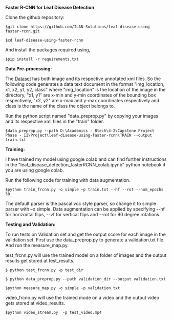 **Faster R-CNN for Leaf Disease Detection**

Clone the github repository:

`$git clone https://github.com/ILAN-Solutions/leaf-disease-using-faster-rcnn.git`

`$cd leaf-disease-using-faster-rcnn`

And install the packages required using,

`$pip install -r requirements.txt`

**Data Pre-processing:**

The [Dataset](https://public.roboflow.com/object-detection/plantdoc/1) has both image and its respective annotated xml files. So the following code generates a data text document in the format &quot;img\_location, x1, x2, y1, y2, class&quot; where &quot;img\_location&quot; is the location of the image in the directory, &quot;x1, y1&quot; are x-min and y-min coordinates of the bounding box respectively, &quot;x2, y2&quot; are x-max and y-max coordinates respectively and class is the name of the class the object belongs to.

Run the python script named &quot;data\_preprop.py&quot; by copying your images and its respective xml files in the &quot;train&quot; folder.

`$data_preprop.py --path D:\Academics - Btech\4-2\Capstone Project Phase - II\Project\leaf-disease-using-faster-rcnn\TRAIN --output train.txt`

**Training:**

I have trained my model using google colab and can find further instructions in the &quot;leaf\_disease\_detection\_fasterRCNN\_colab.ipynb&quot; python notebook if you are using google colab.

Run the following code for training with data augmentation.

`$python train_frcnn.py -o simple –p train.txt --hf --rot --num_epochs 50`

The default parser is the pascal voc style parser, so change it to simple parser with –o simple. Data augmentation can be applied by specifying --hf for horizontal flips, --vf for vertical flips and --rot for 90 degree rotations.

**Testing and Validation:**

To run tests on Validation set and get the output score for each image in the validation set. First use the data\_preprop.py to generate a validation.txt file. And run the measure\_map.py.

test\_frcnn.py will use the trained model on a folder of images and the output results get stored at test\_results.

`$ python test_frcnn.py -p test_dir`

`$ python data_preprop.py --path validation_dir --output validation.txt`

`$python measure_map.py -o simple -p validation.txt`

video\_frcnn.py will use the trained mode on a video and the output video gets stored at video\_results.

`$python video_stream.py  -p test_video.mp4`

